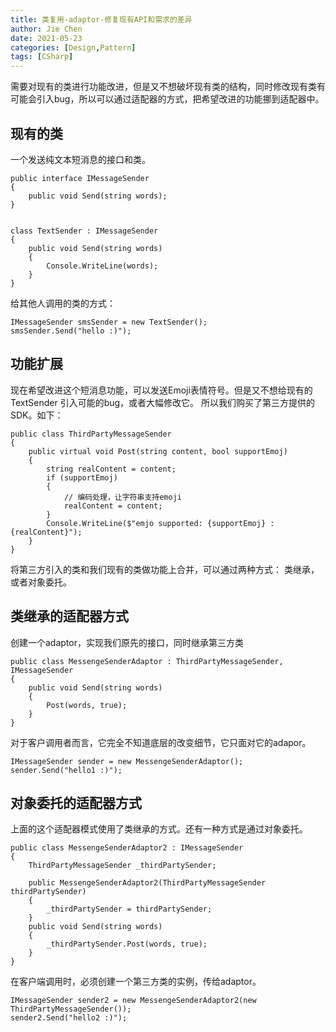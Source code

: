 ```yaml
---
title: 类复用-adaptor-修复现有API和需求的差异
author: Jie Chen
date: 2021-05-23
categories: [Design,Pattern]
tags: [CSharp]
---
```


需要对现有的类进行功能改进，但是又不想破坏现有类的结构，同时修改现有类有可能会引入bug，所以可以通过适配器的方式，把希望改进的功能挪到适配器中。

## 现有的类

一个发送纯文本短消息的接口和类。

~~~
public interface IMessageSender
{
	public void Send(string words);
}


class TextSender : IMessageSender
{
	public void Send(string words)
	{
		Console.WriteLine(words);
	}
}
~~~

给其他人调用的类的方式：

~~~
IMessageSender smsSender = new TextSender();
smsSender.Send("hello :)");
~~~


## 功能扩展

现在希望改进这个短消息功能，可以发送Emoji表情符号。但是又不想给现有的TextSender 引入可能的bug，或者大幅修改它。 所以我们购买了第三方提供的SDK。如下：

~~~
public class ThirdPartyMessageSender
{
	public virtual void Post(string content, bool supportEmoj)
	{
		string realContent = content;
		if (supportEmoj)
		{
			// 编码处理，让字符串支持emoji
			realContent = content;
		}
		Console.WriteLine($"emjo supported: {supportEmoj} : {realContent}");
	}
}
~~~

将第三方引入的类和我们现有的类做功能上合并，可以通过两种方式： 类继承，或者对象委托。

## 类继承的适配器方式

创建一个adaptor，实现我们原先的接口，同时继承第三方类

~~~
public class MessengeSenderAdaptor : ThirdPartyMessageSender, IMessageSender
{
	public void Send(string words)
	{
		Post(words, true);
	}
}
~~~

对于客户调用者而言，它完全不知道底层的改变细节，它只面对它的adapor。

~~~
IMessageSender sender = new MessengeSenderAdaptor();
sender.Send("hello1 :)");
~~~

## 对象委托的适配器方式

上面的这个适配器模式使用了类继承的方式。还有一种方式是通过对象委托。

~~~
public class MessengeSenderAdaptor2 : IMessageSender
{
	ThirdPartyMessageSender _thirdPartySender;

	public MessengeSenderAdaptor2(ThirdPartyMessageSender thirdPartySender)
	{
		_thirdPartySender = thirdPartySender;
	}
	public void Send(string words)
	{
		_thirdPartySender.Post(words, true);
	}
}
~~~

在客户端调用时，必须创建一个第三方类的实例，传给adaptor。

~~~
IMessageSender sender2 = new MessengeSenderAdaptor2(new ThirdPartyMessageSender());
sender2.Send("hello2 :)");
~~~